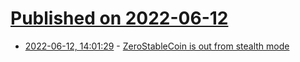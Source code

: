# [Published on 2022-06-12](index.md)

* [2022-06-12, 14:01:29](https://news.ycombinator.com/item?id=31714556) - [ZeroStableCoin is out from stealth mode](https://twitter.com/zerostablecoin/status/1534131126209499138)
